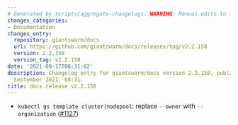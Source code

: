 ```yaml
---
# Generated by scripts/aggregate-changelogs. WARNING: Manual edits to this files will be overwritten.
changes_categories:
- Documentation
changes_entry:
  repository: giantswarm/docs
  url: https://github.com/giantswarm/docs/releases/tag/v2.2.158
  version: 2.2.158
  version_tag: v2.2.158
date: '2021-09-17T08:31:02'
description: Changelog entry for giantswarm/docs version 2.2.158, published on 17
  September 2021, 08:31.
title: docs release v2.2.158
---
```


- `kubectl gs template cluster|nodepool`: replace `--owner` with `--organization` ([#1127](https://github.com/giantswarm/docs/pull/1127))
